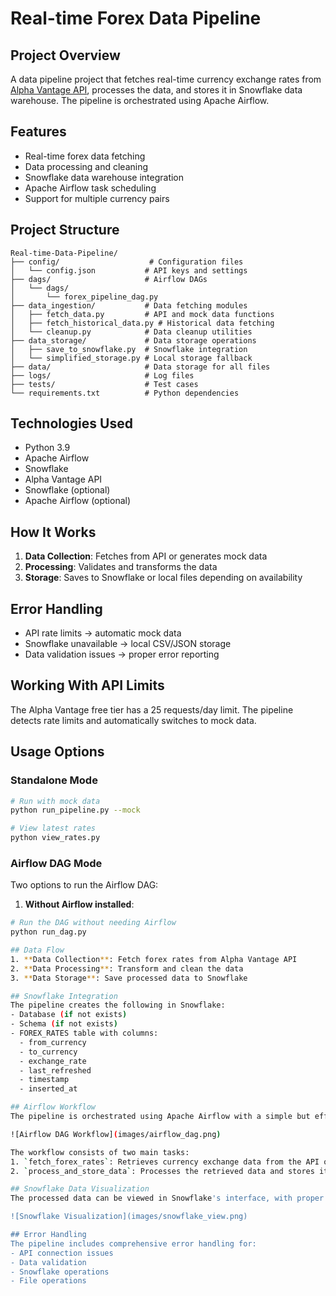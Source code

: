 # Real-time Forex Data Pipeline

## Project Overview
A data pipeline project that fetches real-time currency exchange rates from [Alpha Vantage API](https://www.alphavantage.co), processes the data, and stores it in Snowflake data warehouse. The pipeline is orchestrated using Apache Airflow.

## Features
- Real-time forex data fetching
- Data processing and cleaning
- Snowflake data warehouse integration
- Apache Airflow task scheduling
- Support for multiple currency pairs

## Project Structure
```
Real-time-Data-Pipeline/
├── config/                    # Configuration files
│   └── config.json           # API keys and settings
├── dags/                     # Airflow DAGs
│   └── dags/
│       └── forex_pipeline_dag.py
├── data_ingestion/           # Data fetching modules
│   ├── fetch_data.py         # API and mock data functions
│   ├── fetch_historical_data.py # Historical data fetching
│   └── cleanup.py            # Data cleanup utilities
├── data_storage/             # Data storage operations
│   ├── save_to_snowflake.py  # Snowflake integration
│   └── simplified_storage.py # Local storage fallback
├── data/                     # Data storage for all files
├── logs/                     # Log files
├── tests/                    # Test cases
└── requirements.txt          # Python dependencies
```

## Technologies Used
- Python 3.9
- Apache Airflow
- Snowflake
- Alpha Vantage API
- Snowflake (optional)
- Apache Airflow (optional)

## How It Works
1. **Data Collection**: Fetches from API or generates mock data
2. **Processing**: Validates and transforms the data
3. **Storage**: Saves to Snowflake or local files depending on availability

## Error Handling
- API rate limits → automatic mock data
- Snowflake unavailable → local CSV/JSON storage
- Data validation issues → proper error reporting

## Working With API Limits
The Alpha Vantage free tier has a 25 requests/day limit.
The pipeline detects rate limits and automatically switches to mock data.

## Usage Options

### Standalone Mode
```bash
# Run with mock data
python run_pipeline.py --mock

# View latest rates
python view_rates.py
```

### Airflow DAG Mode
Two options to run the Airflow DAG:

1. **Without Airflow installed**:
```bash
# Run the DAG without needing Airflow
python run_dag.py

## Data Flow
1. **Data Collection**: Fetch forex rates from Alpha Vantage API
2. **Data Processing**: Transform and clean the data
3. **Data Storage**: Save processed data to Snowflake

## Snowflake Integration
The pipeline creates the following in Snowflake:
- Database (if not exists)
- Schema (if not exists)
- FOREX_RATES table with columns:
  - from_currency
  - to_currency
  - exchange_rate
  - last_refreshed
  - timestamp
  - inserted_at

## Airflow Workflow
The pipeline is orchestrated using Apache Airflow with a simple but effective workflow:

![Airflow DAG Workflow](images/airflow_dag.png)

The workflow consists of two main tasks:
1. `fetch_forex_rates`: Retrieves currency exchange data from the API or generates mock data if needed
2. `process_and_store_data`: Processes the retrieved data and stores it in Snowflake or local storage

## Snowflake Data Visualization
The processed data can be viewed in Snowflake's interface, with proper staging and table creation:

![Snowflake Visualization](images/snowflake_view.png)

## Error Handling
The pipeline includes comprehensive error handling for:
- API connection issues
- Data validation
- Snowflake operations
- File operations


